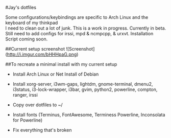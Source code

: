 #Jay's dotfiles

Some configurations/keybindings are specific to Arch Linux and the keyboard of my thinkpad  
I need to clean out a lot of junk. This is a work in progress. Currently in beta.
Still need to add configs for irssi, mpd & ncmpcpp, & urxvt. Installation Script coming soon.  

##Current setup screenshot
![Screenshot] (http://i.imgur.com/bHHHpaG.png)

##To recreate a minimal install with my current setup
  * Install Arch Linux or Net Install of Debian
  
  * Install xorg-server, i3wm-gaps, lightdm, gnome-terminal, dmenu2, i3status, i3-lock-wrapper, i3bar, gvim, python2, powerline, compton, ranger, irssi

  * Copy over dotfiles to ~/

  * Install fonts (Terminus, FontAwesome, Terminess Powerline, Inconsolata for Powerline)

  * Fix everything that's broken
